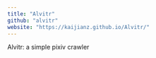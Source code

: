 ```yaml
---
title: "Alvitr"
github: "alvitr"
website: "https://kaijianz.github.io/Alvitr/"
---
```


Alvitr: a simple pixiv crawler
